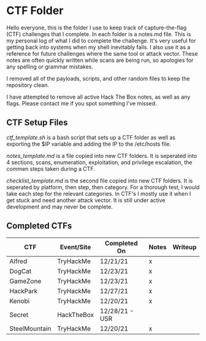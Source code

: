 # CTF Folder

Hello everyone, this is the folder I use to keep track of capture-the-flag (CTF) challenges that I complete. In each folder is a notes.md file. This is my personal log of what I did to complete the challenge. It's very useful for getting back into systems when my shell inevitably fails. I also use it as a reference for future challenges where the same tool or attack vector. These notes are often quickly written while scans are being run, so apologies for any spelling or grammar mistakes.

I removed all of the payloads, scripts, and other random files to keep the repository clean.

I have attempted to remove all active Hack The Box notes, as well as any flags. Please contact me if you spot something I've missed.


## CTF Setup Files

*ctf_template.sh* is a bash script that sets up a CTF folder as well as exporting the $IP variable and adding the IP to the /etc/hosts file.

*notes_template.md* is a file copied into new CTF folders. It is seperated into 4 sections, scans, enumeration, exploitation, and privilege escalation, the commen steps taken during a CTF.

*checklist_template.md* is the second file copied into new CTF folders. It is seperated by platform, then step, then category. For a thorough test, I would take each step for the relevant categories. In CTF's I mostly use it when I get stuck and need another attack vector. It is still under active development and may never be complete.


## Completed CTFs

| CTF           | Event/Site | Completed On   | Notes | Writeup |
|---------------|------------|----------------|-------|---------|
| Alfred        | TryHackMe  | 12/21/21       | x     |         |
| DogCat        | TryHackMe  | 12/23/21       | x     |         |
| GameZone      | TryHackMe  | 12/23/21       | x     |         |
| HackPark      | TryHackMe  | 12/27/21       | x     |         |
| Kenobi        | TryHackMe  | 12/20/21       | x     |         |
| Secret        | HackTheBox | 12/28/21 - USR |       |         |
| SteelMountain | TryHackMe  | 12/20/21       | x     |         |

